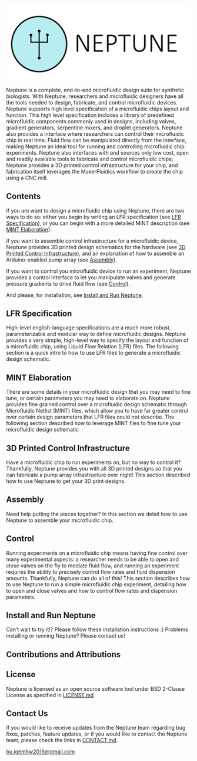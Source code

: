 <img src="Neptune_Logo_text_fitted.png">

Neptune is a complete, end-to-end microfluidic design suite for synthetic biologists. With Neptune, researchers and microfluidic designers have all the tools needed to design, fabricate, and control microfluidic devices. Neptune supports high level specification of a microfluidic chips layout and function. This high level specification includes a library of predefined microfluidic components commonly used in designs, including valves, gradient generators, serpentine mixers, and droplet generators. Neptune also provides a interface where researchers can control their microfluidic chip in real time. Fluid flow can be manipulated directly from the interface, making Neptune an ideal tool for running and controlling microfluidic chip experiments. Neptune also interfaces with and sources only low cost, open and readily available tools to fabricate and control microfluidic chips; Neptune provides a 3D printed control infrastructure for your chip, and fabrication itself leverages the MakerFluidics workflow to create the chip using a CNC mill. 


## Contents 

If you are want to design a microfluidic chip using Neptune, there are two ways to do so: either you begin by writing an LFR specification (see [LFR Specification](#lfr-specification)), or you can begin with a more detailed MINT description (see [MINT Elaboration](#mint-elaboration)). 

If you want to assemble control infrastructure for a microfluidic device, Neptune provides 3D printed design schematics for the hardware (see [3D Printed Control Infrastructure](#3d-printed-control-infrastructure)), and an explanation of how to assemble an Arduino-enabled pump array (see [Assembly](#assembly)). 

If you want to control you microfluidic device to run an experiment, Neptune provides a control interface to let you manipulate valves and generate pressure gradients to drive fluid flow (see [Control](#control)). 

And please, for installation, see [Install and Run Neptune](#install-and-run-neptune). 

## LFR Specification 

High-level english-language specifications are a much more robust, parameterizable and modular way to define microfluidic designs. Neptune provides a very simple, high-level way to specify the layout and function of a microfluidic chip, using Liquid Flow Relation (LFR) files. The following section is a quick intro to how to use LFR files to generate a microfluidic design schematic. 

## MINT Elaboration
There are some details in your microfluidic design that you may need to fine tune, or certain parameters you may need to elaborate on. Neptune provides fine grained control over a microfluidic design schematic through Microfluidic Netlist (MINT) files, which allow you to have far greater control over certain design parameters that LFR files could not describe. The following section described how to leverage MINT files to fine tune your microfluidic design schematic 


## 3D Printed Control Infrastructure 
Have a microfluidic chip to run experiments on, but no way to control it? Thankfully, Neptune provides you with all 3D printed designs so that you can fabricate a pump array infrastructure over night! This section described how to use Neptune to get your 3D print designs. 

## Assembly 
Need help putting the pieces together? In this section we detail how to use Neptune to assemble your microfluidic chip. 

## Control 
Running experiments on a microfluidic chip means having fine control over many experimental aspects: a researcher needs to be able to open and close valves on the fly to mediate fluid flow, and running an experiment requires the ability to precisely control flow rates and fluid dispension amounts. Thankfully, Neptune can do all of this! This section describes how to use Neptune to run a simple microfluidic chip experiment, detailing how to open and close valves and how to control flow rates and dispension parameters. 

## Install and Run Neptune 
Can’t wait to try it!? Please follow these installation instructions :) 
Problems installing or running Neptune? Please contact us! 

## Contributions and Attributions 



## License 
Neptune is licensed as an open source software tool under BSD 2-Clause License as specified in [LICENSE.md](LICENSE.md)

## Contact Us 
If you would like to receive updates from the Neptune team regarding bug fixes, patches, feature updates, or if you would like to contact the Neptune team, please check the links in [CONTACT.md](CONTACT.md). 

bu.igemhw2016@gmail.com
